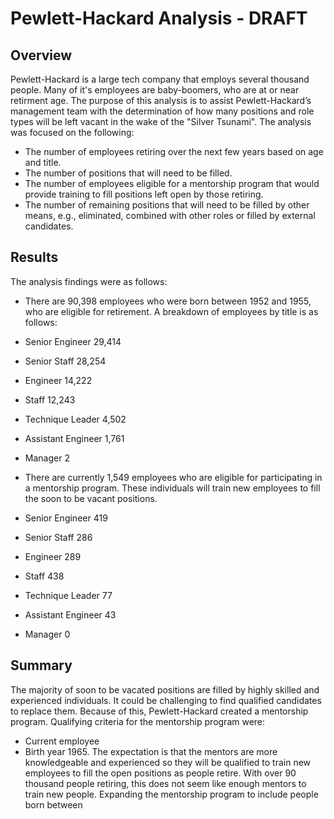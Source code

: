 # Pewlett-Hackard Analysis - DRAFT
## Overview
Pewlett-Hackard is a large tech company that employs several thousand people. Many of it's employees are baby-boomers, who are at or near retirment age. The purpose of this analysis is to assist Pewlett-Hackard’s management team with the determination of how many positions and role types will be left vacant in the wake of the "Silver Tsunami".
The analysis was focused on the following:
- The number of employees retiring over the next few years based on age and title.
- The number of positions that will need to be filled.
- The number of employees eligible for a mentorship program that would provide training to fill positions left open by those retiring.
- The number of remaining positions that will need to be filled by other means, e.g., eliminated, combined with other roles or filled by external candidates.
## Results
The analysis findings were as follows:
-	There are 90,398 employees who were born between 1952 and 1955, who are eligible for retirement. A breakdown of employees by title is as follows:  
  - Senior Engineer 29,414
  - Senior Staff 28,254
  - Engineer 14,222
  - Staff 12,243
  - Technique Leader 4,502
  - Assistant Engineer 1,761
  - Manager 2

-  There are currently 1,549 employees who are eligible for participating in a mentorship program. These individuals will train new employees to fill the soon to be vacant positions. 
  - Senior Engineer 419
  - Senior Staff 286
  - Engineer 289
  - Staff 438
  - Technique Leader 77
  - Assistant Engineer 43
  - Manager 0

## Summary
The majority of soon to be vacated positions are filled by highly skilled and experienced individuals. It could be challenging to find qualified candidates to replace them. Because of this, Pewlett-Hackard created a mentorship program. 
Qualifying criteria for the mentorship program were:
- Current employee
- Birth year 1965. 
The expectation is that the mentors are more knowledgeable and experienced so they will be qualified to train new employees to fill the open positions as people retire. With over 90 thousand people retiring, this does not seem like enough mentors to train new people. Expanding the mentorship program to include people born between 

